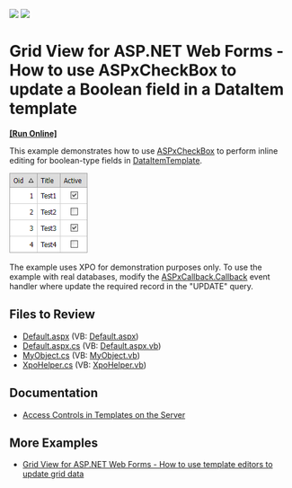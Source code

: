 <!-- default badges list -->
[![](https://img.shields.io/badge/Open_in_DevExpress_Support_Center-FF7200?style=flat-square&logo=DevExpress&logoColor=white)](https://supportcenter.devexpress.com/ticket/details/E2313)
[![](https://img.shields.io/badge/📖_How_to_use_DevExpress_Examples-e9f6fc?style=flat-square)](https://docs.devexpress.com/GeneralInformation/403183)
<!-- default badges end -->

# Grid View for ASP.NET Web Forms - How to use ASPxCheckBox to update a Boolean field in a DataItem template
<!-- run online -->
**[[Run Online]](https://codecentral.devexpress.com/e2313/)**
<!-- run online end -->

This example demonstrates how to use [ASPxCheckBox](https://docs.devexpress.com/AspNet/DevExpress.Web.ASPxCheckBox) to perform inline editing for boolean-type fields in [DataItemTemplate](https://docs.devexpress.com/AspNet/DevExpress.Web.GridViewDataColumn.DataItemTemplate).

![](checkbox-in-grid.png)

The example uses XPO for demonstration purposes only. To use the example with real databases, modify the [ASPxCallback.Callback](https://docs.devexpress.com/AspNet/DevExpress.Web.ASPxCallback.Callback) event handler where update the required record in the "UPDATE" query.

## Files to Review

* [Default.aspx](./CS/WebSite/Default.aspx) (VB: [Default.aspx](./VB/WebSite/Default.aspx))
* [Default.aspx.cs](./CS/WebSite/Default.aspx.cs) (VB: [Default.aspx.vb](./VB/WebSite/Default.aspx.vb))
* [MyObject.cs](./CS/WebSite/App_Code/MyObject.cs) (VB: [MyObject.vb](./VB/WebSite/App_Code/MyObject.vb))
* [XpoHelper.cs](./CS/WebSite/App_Code/XpoHelper.cs) (VB: [XpoHelper.vb](./VB/WebSite/App_Code/XpoHelper.vb))

## Documentation

* [Access Controls in Templates on the Server](https://docs.devexpress.com/AspNet/403575/common-concepts/access-controls-in-templates-on-the-server)

## More Examples

* [Grid View for ASP.NET Web Forms - How to use template editors to update grid data](https://github.com/DevExpress-Examples/asp-net-web-forms-grid-use-template-editors-to-update-data-on-callbacks)
